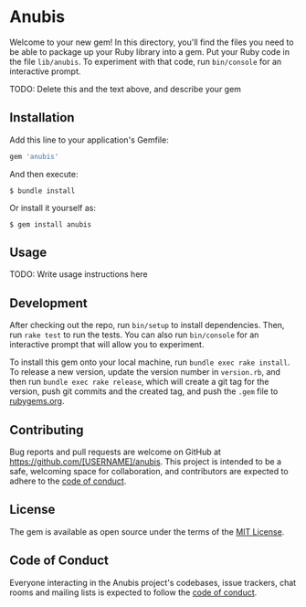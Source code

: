 # Anubis

Welcome to your new gem! In this directory, you'll find the files you need to be able to package up your Ruby library into a gem. Put your Ruby code in the file `lib/anubis`. To experiment with that code, run `bin/console` for an interactive prompt.

TODO: Delete this and the text above, and describe your gem

## Installation

Add this line to your application's Gemfile:

```ruby
gem 'anubis'
```

And then execute:

    $ bundle install

Or install it yourself as:

    $ gem install anubis

## Usage

TODO: Write usage instructions here

## Development

After checking out the repo, run `bin/setup` to install dependencies. Then, run `rake test` to run the tests. You can also run `bin/console` for an interactive prompt that will allow you to experiment.

To install this gem onto your local machine, run `bundle exec rake install`. To release a new version, update the version number in `version.rb`, and then run `bundle exec rake release`, which will create a git tag for the version, push git commits and the created tag, and push the `.gem` file to [rubygems.org](https://rubygems.org).

## Contributing

Bug reports and pull requests are welcome on GitHub at https://github.com/[USERNAME]/anubis. This project is intended to be a safe, welcoming space for collaboration, and contributors are expected to adhere to the [code of conduct](https://github.com/[USERNAME]/anubis/blob/master/CODE_OF_CONDUCT.md).

## License

The gem is available as open source under the terms of the [MIT License](https://opensource.org/licenses/MIT).

## Code of Conduct

Everyone interacting in the Anubis project's codebases, issue trackers, chat rooms and mailing lists is expected to follow the [code of conduct](https://github.com/[USERNAME]/anubis/blob/master/CODE_OF_CONDUCT.md).
